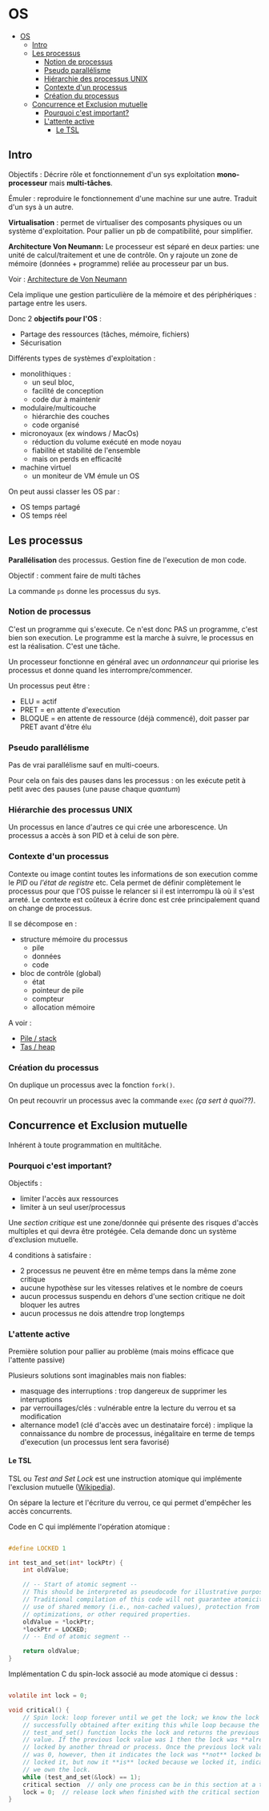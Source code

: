 # OS

- [OS](#os)
  - [Intro](#intro)
  - [Les processus](#les-processus)
    - [Notion de processus](#notion-de-processus)
    - [Pseudo parallélisme](#pseudo-parallélisme)
    - [Hiérarchie des processus UNIX](#hiérarchie-des-processus-unix)
    - [Contexte d'un processus](#contexte-dun-processus)
    - [Création du processus](#création-du-processus)
  - [Concurrence et Exclusion mutuelle](#concurrence-et-exclusion-mutuelle)
    - [Pourquoi c'est important?](#pourquoi-cest-important)
    - [L'attente active](#lattente-active)
      - [Le TSL](#le-tsl)

## Intro

Objectifs :
Décrire rôle et fonctionnement d'un sys exploitation **mono-processeur**
mais **multi-tâches**.

Émuler : reproduire le fonctionnement d'une machine sur une autre. Traduit d'un sys à un autre.

**Virtualisation** : permet de virtualiser des composants physiques ou un système d'exploitation. Pour pallier un pb de compatibilité, pour simplifier.

**Architecture Von Neumann:**
Le processeur est séparé en deux parties: une unité de calcul/traitement et une de contrôle. On y rajoute un zone de mémoire (données + programme) reliée au processeur par un bus.

Voir : [Architecture de Von Neumann](https://fr.wikipedia.org/wiki/Architecture_de_von_Neumann)

Cela implique une gestion particulière de la mémoire et des périphériques : partage entre les users.

Donc 2 **objectifs pour l'OS** :

- Partage des ressources (tâches, mémoire, fichiers)
- Sécurisation

Différents types de systèmes d'exploitation :

- monolithiques :
  - un seul bloc,
  - facilité de conception
  - code dur à maintenir
- modulaire/multicouche
  - hiérarchie des couches
  - code organisé
- micronoyaux (ex windows / MacOs)
  - réduction du volume exécuté en mode noyau
  - fiabilité et stabilité de l'ensemble
  - mais on perds en efficacité
- machine virtuel
  - un moniteur de VM émule un OS
  
On peut aussi classer les OS par :

- OS temps partagé
- OS temps réel

## Les processus

**Parallélisation** des processus. Gestion fine de l'execution de mon code.

Objectif : comment faire de multi tâches

La commande `ps` donne les processus du sys.

### Notion de processus

C'est un programme qui s'execute. Ce n'est donc PAS un programme, c'est bien son execution. Le programme est la marche à suivre, le processus en est la réalisation. C'est une tâche.

Un processeur fonctionne en général avec un *ordonnanceur* qui priorise les processus et donne quand les interrompre/commencer.

Un processus peut être :

- ELU = actif
- PRET = en attente d'execution
- BLOQUE = en attente de ressource (déjà commencé), doit passer par PRET avant d'être élu

### Pseudo parallélisme

Pas de vrai parallélisme sauf en multi-coeurs.

Pour cela on fais des pauses dans les processus : on les exécute petit à petit avec des pauses (une pause chaque *quantum*)

### Hiérarchie des processus UNIX  

Un processus en lance d'autres ce qui crée une arborescence. Un processus a accès à son PID et à celui de son père.

### Contexte d'un processus

Contexte ou image contint toutes les informations de son execution comme le *PID* ou *l'état de registre* etc. Cela permet de définir complètement le processus pour que l'OS puisse le relancer si il est interrompu là où il s'est arreté. Le contexte est coûteux à écrire donc est crée principalement quand on change de processus.

Il se décompose en :

- structure mémoire du processus
  - pile
  - données
  - code
- bloc de contrôle (global)
  - état
  - pointeur de pile
  - compteur
  - allocation mémoire

A voir :

- [Pile / stack](https://fr.wikipedia.org/wiki/Pile_d%27ex%C3%A9cution)
- [Tas / heap](https://fr.wikipedia.org/wiki/Tas_(allocation_dynamique))

### Création du processus

On duplique un processus avec la fonction `fork()`.

On peut recouvrir un processus avec la commande `exec` *(ça sert à quoi??)*.

## Concurrence et Exclusion mutuelle

Inhérent à toute programmation en multitâche.

### Pourquoi c'est important?

Objectifs :

- limiter l'accès aux ressources
- limiter à un seul user/processus

Une *section critique* est une zone/donnée qui présente des risques d'accès multiples et qui devra être protégée. Cela demande donc un système d'exclusion mutuelle.

4 conditions à satisfaire :

- 2 processus ne peuvent être en même temps dans la même zone critique
- aucune hypothèse sur les vitesses relatives et le nombre de coeurs
- aucun processus suspendu en dehors d'une section critique ne doit bloquer les autres
- aucun processus ne dois attendre trop longtemps

### L'attente active

Première solution pour pallier au problème (mais moins efficace que l'attente passive)

Plusieurs solutions sont imaginables mais non fiables:

- masquage des interruptions : trop dangereux de supprimer les interruptions
- par verrouillages/clés : vulnérable entre la lecture du verrou et sa modification
- alternance mode1 (clé d'accès avec un destinataire forcé) : implique la connaissance du nombre de processus, inégalitaire en terme de temps d'execution (un processus lent sera favorisé)

#### Le TSL

TSL ou *Test and Set Lock* est une instruction atomique qui implémente l'exclusion mutuelle ([Wikipedia](https://fr.wikipedia.org/wiki/Test-and-set)).

On sépare la lecture et l'écriture du verrou, ce qui permet d'empêcher les accès concurrents.

Code en C qui implémente l'opération atomique :

```.c

#define LOCKED 1

int test_and_set(int* lockPtr) {
    int oldValue;

    // -- Start of atomic segment --
    // This should be interpreted as pseudocode for illustrative purposes only.
    // Traditional compilation of this code will not guarantee atomicity, the
    // use of shared memory (i.e., non-cached values), protection from compiler
    // optimizations, or other required properties.
    oldValue = *lockPtr;
    *lockPtr = LOCKED;
    // -- End of atomic segment --

    return oldValue;
}

```

Implémentation C du spin-lock associé au mode atomique ci dessus :

```.c

volatile int lock = 0;

void critical() {
    // Spin lock: loop forever until we get the lock; we know the lock was
    // successfully obtained after exiting this while loop because the 
    // test_and_set() function locks the lock and returns the previous lock 
    // value. If the previous lock value was 1 then the lock was **already**
    // locked by another thread or process. Once the previous lock value
    // was 0, however, then it indicates the lock was **not** locked before we
    // locked it, but now it **is** locked because we locked it, indicating
    // we own the lock.
    while (test_and_set(&lock) == 1);  
    critical section  // only one process can be in this section at a time
    lock = 0;  // release lock when finished with the critical section
}

```
